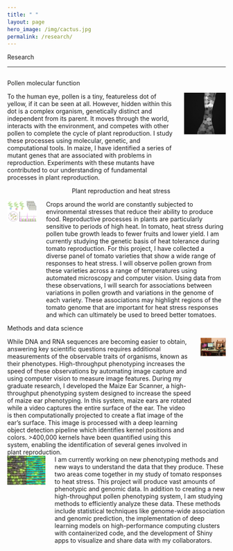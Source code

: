 ```yaml
---
title: " "
layout: page
hero_image: /img/cactus.jpg
permalink: /research/
---
```


<!--
<style type="text/css">
    img { border: 1px solid #000000; }
</style>
-->

<div class="container is-max-desktop">
    <p class="title is-2">Research</p>
</div>

<div class="container is-max-desktop">
    <hr>
	<div class="columns">
		<div class="column is-8">
			<p class="title is-3 mb-0">Pollen molecular function</p>
		</div>
		<div class="column is-4">
		</div>
	</div>
</div>
<div class="container is-max-desktop">
	<div class="columns">
		<div class="column is-8">
			To the human eye, pollen is a tiny, featureless dot of yellow, if it can be seen at all. However, hidden within this dot is a complex organism, genetically distinct and independent from its parent. It moves through the world, interacts with the environment, and competes with other pollen to complete the cycle of plant reproduction. I study these processes using molecular, genetic, and computational tools. In maize, I have identified a series of mutant genes that are associated with problems in reproduction. Experiments with these mutants have contributed to our understanding of fundamental processes in plant reproduction.
		</div>
		<div class="column is-4">
			<img src="/img/pollen_in_oil.jpg" alt="Maize pollen grains in oil">
		</div>
	</div>
</div>
<div class="container is-max-desktop">
	<div class="columns">
		<div class="column is-4">
		</div>
		<div class="column is-8">
			<p class="title is-3 mb-0">Plant reproduction and heat stress</p>
		</div>
	</div>
</div>
<div class="container is-max-desktop">
	<div class="columns">
		<div class="column is-4">
			<img src="/img/thermotolerance_fig.jpg" alt="Diagram of tomato thermotolerance experiment">
		</div>
		<div class="column is-8">
			Crops around the world are constantly subjected to environmental stresses that reduce their ability to produce food. Reproductive processes in plants are particularly sensitive to periods of high heat. In tomato, heat stress during pollen tube growth leads to fewer fruits and lower yield. I am currently studying the genetic basis of heat tolerance during tomato reproduction. For this project, I have collected a diverse panel of tomato varieties that show a wide range of responses to heat stress. I will observe pollen grown from these varieties across a range of temperatures using automated microscopy and computer vision. Using data from these observations, I will search for associations between variations in pollen growth and variations in the genome of each variety. These associations may highlight regions of the tomato genome that are important for heat stress responses and which can ultimately be used to breed better tomatoes.	
		</div>
	</div>
</div>
<div class="container is-max-desktop">
	<div class="columns">
		<div class="column is-8">
			<p class="title is-3 mb-0">Methods and data science</p>
		</div>
		<div class="column is-4">
		</div>
	</div>
</div>
<div class="container is-max-desktop">
	<div class="columns">
		<div class="column is-8">
			While DNA and RNA sequences are becoming easier to obtain, answering key scientific questions requires additional measurements of the observable traits of organisms, known as their phenotypes. High-throughput phenotyping increases the speed of these observations by automating image capture and using computer vision to measure image features. During my graduate research, I developed the Maize Ear Scanner, a high-throughput phenotyping system designed to increase the speed of maize ear phenotyping. In this system, maize ears are rotated while a video captures the entire surface of the ear. The video is then computationally projected to create a flat image of the ear’s surface. This image is processed with a deep learning object detection pipeline which identifies kernel positions and colors. >400,000 kernels have been quantified using this system, enabling the identification of several genes involved in plant reproduction.
		</div>
		<div class="column is-4">
			<img src="/img/maize_ear_scanner.jpg" alt="Maize ear scanner">
		</div>
	</div>
</div>
<div class="container is-max-desktop">
	<div class="columns">
		<div class="column is-4">
			<img src="/img/earvision.jpg" alt="Maize ear scanner">
		</div>
		<div class="column is-8">
			I am currently working on new phenotyping methods and new ways to understand the data that they produce. These two areas come together in my study of tomato responses to heat stress. This project will produce vast amounts of phenotypic and genomic data. In addition to creating a new high-throughput pollen phenotyping system, I am studying methods to efficiently analyze these data. These methods include statistical techniques like genome-wide association and genomic prediction, the implementation of deep learning models on high-performance computing clusters with containerized code, and the development of Shiny apps to visualize and share data with my collaborators.
		</div>
	</div>
</div>

